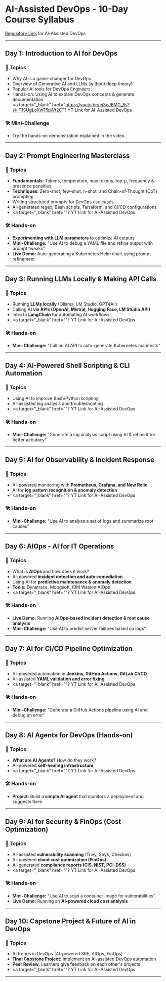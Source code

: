 # AI-Assisted DevOps - 10-Day Course Syllabus

<a target="_blank" href="https://github.com/iam-veeramalla/ai-assisted-devops">Repository Link</a> for AI-Assisted DevOps

<!-- <img width="960" alt="ASSISTED" src="https://github.com/user-attachments/assets/a9c603a6-5106-4a7b-9a09-5aa5de5f0407" /> -->

---

## **Day 1: Introduction to AI for DevOps**
### 📌 Topics
- Why AI is a game-changer for DevOps
- Overview of Generative AI and LLMs (without deep theory)
- Popular AI tools for DevOps Engineers.
- Hands-on: Using AI to explain DevOps concepts & generate documentation <br>
<a target="_blank" href="https://youtu.be/ej3cJBMG_8s?si=T1SUgLoXwT5pWt2C"? YT Link</a> for AI-Assisted DevOps

### 🛠 Mini-Challenge

- Try the hands-on demonstration explained in the video.

---

## **Day 2: Prompt Engineering Masterclass**
### 📌 Topics
- **Fundamentals:** Tokens, temperature, max tokens, top-p, frequency & presence penalties
- **Techniques:** Zero-shot, few-shot, n-shot, and Chain-of-Thought (CoT) prompting
- Writing structured prompts for DevOps use cases
- AI-generated regex, Bash scripts, Terraform, and CI/CD configurations
- <a target="_blank" href=""? YT Link</a> for AI-Assisted DevOps

### 🛠 Hands-on
- **Experimenting with LLM parameters** to optimize AI outputs
- **Mini-Challenge:** "Use AI to debug a YAML file and refine output with prompt tweaks"
- **Live Demo:** Auto-generating a Kubernetes Helm chart using prompt refinement

---

## **Day 3: Running LLMs Locally & Making API Calls**
### 📌 Topics
- Running **LLMs locally** (Ollama, LM Studio, GPT4All)
- Calling AI **via APIs (OpenAI, Mistral, Hugging Face, LM Studio API)**
- Intro to **LangChain** for automating AI workflows
- <a target="_blank" href=""? YT Link</a> for AI-Assisted DevOps

### 🛠 Hands-on
- **Mini-Challenge:** "Call an AI API to auto-generate Kubernetes manifests"

---

## **Day 4: AI-Powered Shell Scripting & CLI Automation**
### 📌 Topics
- Using AI to improve Bash/Python scripting
- AI-assisted log analysis and troubleshooting
- <a target="_blank" href=""? YT Link</a> for AI-Assisted DevOps
  
### 🛠 Hands-on
- **Mini-Challenge:** "Generate a log analysis script using AI & refine it for better accuracy"

---

## **Day 5: AI for Observability & Incident Response**
### 📌 Topics
- AI-powered monitoring with **Prometheus, Grafana, and New Relic**
- AI for **log pattern recognition & anomaly detection**
- <a target="_blank" href=""? YT Link</a> for AI-Assisted DevOps
  
### 🛠 Hands-on
- **Mini-Challenge:** "Use AI to analyze a set of logs and summarize root causes"

---

## **Day 6: AIOps - AI for IT Operations**
### 📌 Topics
- What is **AIOps** and how does it work?
- AI-powered **incident detection and auto-remediation**
- Using AI for **predictive maintenance & anomaly detection**
- **Tools:** Dynatrace, Moogsoft, IBM Watson AIOps
- <a target="_blank" href=""? YT Link</a> for AI-Assisted DevOps
  
### 🛠 Hands-on
- **Live Demo:** Running **AIOps-based incident detection & root cause analysis**
- **Mini-Challenge:** "Use AI to predict server failures based on logs"

---

## **Day 7: AI for CI/CD Pipeline Optimization**
### 📌 Topics
- AI-powered automation in **Jenkins, GitHub Actions, GitLab CI/CD**
- AI-assisted **YAML validation and error fixing**
- <a target="_blank" href=""? YT Link</a> for AI-Assisted DevOps

### 🛠 Hands-on
- **Mini-Challenge:** "Generate a GitHub Actions pipeline using AI and debug an error"

---

## **Day 8: AI Agents for DevOps (Hands-on)**
### 📌 Topics
- **What are AI Agents?** How do they work?
- AI-powered **self-healing infrastructure**
- <a target="_blank" href=""? YT Link</a> for AI-Assisted DevOps

### 🛠 Hands-on
- **Project:** Build a **simple AI agent** that monitors a deployment and suggests fixes

---

## **Day 9: AI for Security & FinOps (Cost Optimization)**
### 📌 Topics
- AI-assisted **vulnerability scanning** (Trivy, Snyk, Checkov)
- AI-powered **cloud cost optimization (FinOps)**
- AI-generated **compliance reports (CIS, NIST, PCI-DSS)**
- <a target="_blank" href=""? YT Link</a> for AI-Assisted DevOps

### 🛠 Hands-on
- **Mini-Challenge:** "Use AI to scan a container image for vulnerabilities"
- **Live Demo:** Running an **AI-powered cloud cost analysis**

---

## **Day 10: Capstone Project & Future of AI in DevOps**
### 📌 Topics
- AI trends in DevOps (AI-powered SRE, AIOps, FinOps)
- **Final Capstone Project:** Implement an AI-assisted DevOps automation
- **Peer Review:** Learners give feedback on each other's projects
- <a target="_blank" href=""? YT Link</a> for AI-Assisted DevOps

---

